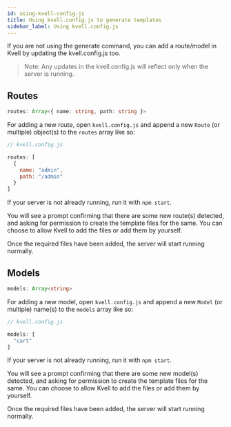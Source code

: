 ```yaml
---
id: using-kvell-config-js
title: Using kvell.config.js to generate templates
sidebar_label: Using kvell.config.js
---
```


If you are not using the generate command, you can add a route/model in Kvell by updating the kvell.config.js too.

> Note: Any updates in the kvell.config.js will reflect only when the server is running.

## Routes

```typescript
routes: Array<{ name: string, path: string }>
```

For adding a new route, open `kvell.config.js` and append a new `Route` (or multiple) object(s) to the `routes` array like so:

```javascript
// kvell.config.js

routes: [
  {
    name: "admin",
    path: "/admin"
  }
]
```

If your server is not already running, run it with `npm start`.

You will see a prompt confirming that there are some new route(s) detected, and asking for permission to create the template files for the same. You can choose to allow Kvell to add the files or add them by yourself.

Once the required files have been added, the server will start running normally.

## Models

```typescript
models: Array<string>
```

For adding a new model, open `kvell.config.js` and append a new `Model` (or multiple) name(s) to the `models` array like so:

```javascript
// kvell.config.js

models: [
  "cart"
]
```

If your server is not already running, run it with `npm start`.

You will see a prompt confirming that there are some new model(s) detected, and asking for permission to create the template files for the same. You can choose to allow Kvell to add the files or add them by yourself.

Once the required files have been added, the server will start running normally.
